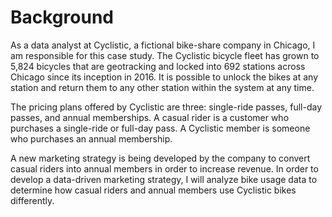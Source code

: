 # **Background** 

As a data analyst at Cyclistic, a fictional bike-share company in Chicago, I am responsible for this case study. The Cyclistic bicycle fleet has grown to 5,824 bicycles that are geotracking and locked into 692 stations across Chicago since its inception in 2016. It is possible to unlock the bikes at any station and return them to any other station within the system at any time.

The pricing plans offered by Cyclistic are three: single-ride passes, full-day passes, and annual memberships. A casual rider is a customer who purchases a single-ride or full-day pass. A Cyclistic member is someone who purchases an annual membership.

A new marketing strategy is being developed by the company to convert casual riders into annual members in order to increase revenue. In order to develop a data-driven marketing strategy, I will analyze bike usage data to determine how casual riders and annual members use Cyclistic bikes differently.

